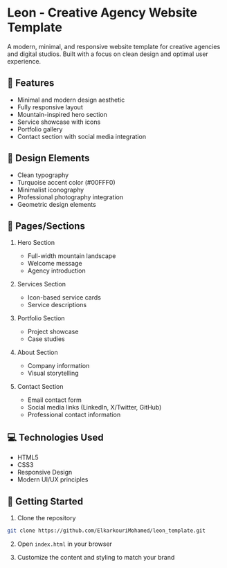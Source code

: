 # Leon - Creative Agency Website Template

A modern, minimal, and responsive website template for creative agencies and digital studios. Built with a focus on clean design and optimal user experience.

## 🌟 Features

- Minimal and modern design aesthetic
- Fully responsive layout
- Mountain-inspired hero section
- Service showcase with icons
- Portfolio gallery
- Contact section with social media integration

## 🎨 Design Elements

- Clean typography
- Turquoise accent color (#00FFF0)
- Minimalist iconography
- Professional photography integration
- Geometric design elements

## 📱 Pages/Sections

1. Hero Section
   - Full-width mountain landscape
   - Welcome message
   - Agency introduction

2. Services Section
   - Icon-based service cards
   - Service descriptions

3. Portfolio Section
   - Project showcase
   - Case studies

4. About Section
   - Company information
   - Visual storytelling

5. Contact Section
   - Email contact form
   - Social media links (LinkedIn, X/Twitter, GitHub)
   - Professional contact information

## 💻 Technologies Used

- HTML5
- CSS3
- Responsive Design
- Modern UI/UX principles

## 🚀 Getting Started

1. Clone the repository
```bash
git clone https://github.com/ElkarkouriMohamed/leon_template.git
```

2. Open `index.html` in your browser

3. Customize the content and styling to match your brand



